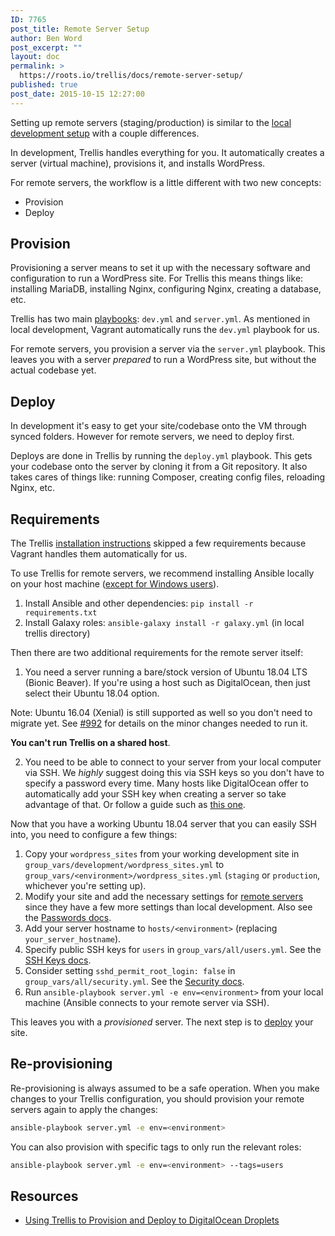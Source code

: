 ```yaml
---
ID: 7765
post_title: Remote Server Setup
author: Ben Word
post_excerpt: ""
layout: doc
permalink: >
  https://roots.io/trellis/docs/remote-server-setup/
published: true
post_date: 2015-10-15 12:27:00
---
```

Setting up remote servers (staging/production) is similar to the [local development setup](https://roots.io/trellis/docs/local-development-setup/) with a couple differences.

In development, Trellis handles everything for you. It automatically creates a server (virtual machine), provisions it, and installs WordPress.

For remote servers, the workflow is a little different with two new concepts:

* Provision
* Deploy

## Provision

Provisioning a server means to set it up with the necessary software and configuration to run a WordPress site. For Trellis this means things like: installing MariaDB, installing Nginx, configuring Nginx, creating a database, etc.

Trellis has two main [playbooks](http://docs.ansible.com/ansible/playbooks.html): `dev.yml` and `server.yml`. As mentioned in local development, Vagrant automatically runs the `dev.yml` playbook for us.

For remote servers, you provision a server via the `server.yml` playbook. This leaves you with a server *prepared* to run a WordPress site, but without the actual codebase yet.

## Deploy

In development it's easy to get your site/codebase onto the VM through synced folders. However for remote servers, we need to deploy first.

Deploys are done in Trellis by running the `deploy.yml` playbook. This gets your codebase onto the server by cloning it from a Git repository. It also takes cares of things like: running Composer, creating config files, reloading Nginx, etc.

## Requirements

The Trellis [installation instructions](https://roots.io/trellis/docs/installing-trellis/) skipped a few requirements because Vagrant handles them automatically for us.

To use Trellis for remote servers, we recommend installing Ansible locally on your host machine ([except for Windows users](https://roots.io/getting-started/docs/windows-development-environment-trellis/)).

1. Install Ansible and other dependencies: `pip install -r requirements.txt`
2. Install Galaxy roles: `ansible-galaxy install -r galaxy.yml` (in local trellis directory)

Then there are two additional requirements for the remote server itself:

1. You need a server running a bare/stock version of Ubuntu 18.04 LTS (Bionic Beaver). If you're using a host such as DigitalOcean, then just select their Ubuntu 18.04 option.

Note: Ubuntu 16.04 (Xenial) is still supported as well so you don't need to migrate yet. See [#992](https://github.com/roots/trellis/pull/992) for details on the minor changes needed to run it.

**You can't run Trellis on a shared host**.

2. You need to be able to connect to your server from your local computer via SSH. We *highly* suggest doing this via SSH keys so you don't have to specify a password every time. Many hosts like DigitalOcean offer to automatically add your SSH key when creating a server so take advantage of that. Or follow a guide such as [this one](https://www.digitalocean.com/community/tutorials/how-to-set-up-ssh-keys--2).

Now that you have a working Ubuntu 18.04 server that you can easily SSH into, you need to configure a few things:

1. Copy your `wordpress_sites` from your working development site in `group_vars/development/wordpress_sites.yml` to `group_vars/<environment>/wordpress_sites.yml` (`staging` or `production`, whichever you're setting up).
2. Modify your site and add the necessary settings for [remote servers](https://roots.io/trellis/docs/wordpress-sites/#remote-servers) since they have a few more settings than local development. Also see the [Passwords docs](https://roots.io/trellis/docs/passwords/).
3. Add your server hostname to `hosts/<environment>` (replacing `your_server_hostname`).
4. Specify public SSH keys for `users` in `group_vars/all/users.yml`. See the [SSH Keys docs](https://roots.io/trellis/docs/ssh-keys/).
5. Consider setting `sshd_permit_root_login: false` in `group_vars/all/security.yml`. See the [Security docs](https://roots.io/trellis/docs/security/).
6. Run `ansible-playbook server.yml -e env=<environment>` from your local machine (Ansible connects to your remote server via SSH).

This leaves you with a *provisioned* server. The next step is to [deploy](https://roots.io/trellis/docs/deploys/) your site.

## Re-provisioning

Re-provisioning is always assumed to be a safe operation. When you make changes to your Trellis configuration, you should provision your remote servers again to apply the changes:

```bash
ansible-playbook server.yml -e env=<environment>
```

You can also provision with specific tags to only run the relevant roles:

```bash
ansible-playbook server.yml -e env=<environment> --tags=users
```

## Resources

* [Using Trellis to Provision and Deploy to DigitalOcean Droplets](https://roots.io/guides/using-trellis-to-provision-and-deploy-to-digitalocean-droplets/)